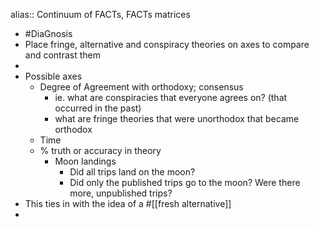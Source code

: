 alias:: Continuum of FACTs, FACTs matrices
- #DiaGnosis
- Place fringe, alternative and conspiracy theories on axes to compare and contrast them
-
- Possible axes
	- Degree of Agreement with orthodoxy; consensus
		- ie. what are conspiracies that everyone agrees on? (that occurred in the past)
		- what are fringe theories that were unorthodox that became orthodox
	- Time
	- % truth or accuracy in theory
		- Moon landings
			- Did all trips land on the moon?
			- Did only the published trips go to the moon? Were there more, unpublished trips?
- This ties in with the idea of a #[[fresh alternative]]
-
